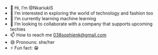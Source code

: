 - 👋 Hi, I’m @NkariukiS
- 👀 I’m interested in exploring the world of technology and fashion too
- 🌱 I’m currently learning machine learning 
- 💞️ I’m looking to collaborate with a company that supports upcoming techies 
- 📫 How to reach me 038sophienk@gmail.com
- 😄 Pronouns: she/her
- ⚡ Fun fact: 😁 

<!---
NkariukiS/NkariukiS is a ✨ special ✨ repository because its `README.md` (this file) appears on your GitHub profile.
You can click the Preview link to take a look at your changes.
--->

